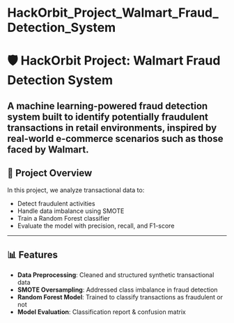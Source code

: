 # HackOrbit_Project_Walmart_Fraud_Detection_System

# 🛡️ HackOrbit Project: Walmart Fraud Detection System

A machine learning-powered fraud detection system built to identify potentially fraudulent transactions in retail environments, inspired by real-world e-commerce scenarios such as those faced by Walmart.
---

## 🚀 Project Overview

In this project, we analyze transactional data to:
- Detect fraudulent activities
- Handle data imbalance using SMOTE
- Train a Random Forest classifier
- Evaluate the model with precision, recall, and F1-score
---

## 📊 Features

- **Data Preprocessing**: Cleaned and structured synthetic transactional data
- **SMOTE Oversampling**: Addressed class imbalance in fraud detection
- **Random Forest Model**: Trained to classify transactions as fraudulent or not
- **Model Evaluation**: Classification report & confusion matrix
